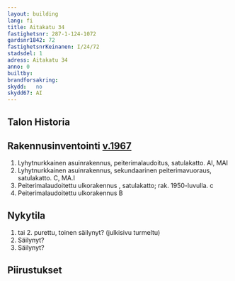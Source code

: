 ```yaml
---
layout: building
lang: fi
title: Aitakatu 34
fastighetsnr: 287-1-124-1072
gardsnr1842: 72
fastighetsnrKeinanen: I/24/72
stadsdel: 1
adress: Aitakatu 34
anno: 0
builtby:
brandforsakring:
skydd:   no
skydd67: AI
---
```

## Talon Historia


## Rakennusinventointi <a href="/sources/keinanen_karki.pdf">v.1967</a>
1. Lyhytnurkkainen asuinrakennus, peiterimalaudoitus, satulakatto. AI, MAI
2. Lyhytnurkkainen asuinrakennus, sekundaarinen peiterimavuoraus, satulakatto. C, MA.I
3. Peiterimalaudoitettu ulkorakennus , satulakatto; rak. 1950-luvulla. c
4. Peiterimalaudoitettu ulkorakennus B

## Nykytila
1. tai 2. purettu, toinen säilynyt? (julkisivu turmeltu)
2. Säilynyt?
3. Säilynyt?

## Piirustukset
